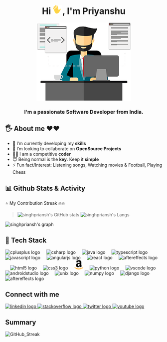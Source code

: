 <h1 align="center">Hi <img  height="30px" width="30px" src="https://raw.githubusercontent.com/singhpriansh/singhpriansh/master/wave.gif">, I'm Priyanshu</h1>

<p align="center">
  <img height="250px" width="303px" src="https://raw.githubusercontent.com/singhpriansh/singhpriansh/master/developer_image.png"/>
</p>

<h3 align="center">I'm a passionate Software Developer from India.</h3>

## 🖐 About me ❤❤

- 🌱 I’m currently developing my **skills**
- 👯 I’m looking to collaborate on **OpenSource Projects**
- 👨‍💻 I am a competitive **coder**
- 😇 Being normal is the **key**. Keep it **simple**
- ⚡ Fun fact/Interest: Listening songs, Watching movies & Football, Playing Chess

## 📊 Github Stats & Activity

⭐️ My Contribution Streak 🔥🔥

> ![singhpriansh's GitHub stats](https://github-readme-stats.vercel.app/api?username=singhpriansh&show_icons=true&theme=react&hide_border=true&bg_color=0D1117&background=0%2CEB545400%2CEB545400) ![singhpriansh's Langs](https://github-readme-stats.vercel.app/api/top-langs/?username=singhpriansh&layout=compact&theme=react&hide_border=true&bg_color=0D1117&background=0%2CEB545400%2CEB545400)

![singhpriansh's graph](https://github-readme-activity-graph.vercel.app/graph/?username=singhpriansh&theme=react&hide_border=true&bg_color=0D1117&background=0%2CEB545400%2CEB545400)


<h2>
🚀 Tech Stack
</h2>

<p height="30">
  <img src="https://cdn.jsdelivr.net/gh/devicons/devicon/icons/cplusplus/cplusplus-original.svg" width="30px" height="30px" alt="cplusplus logo" />
  <img width="12" />
  <img src="https://cdn.jsdelivr.net/gh/devicons/devicon/icons/csharp/csharp-original.svg" width="30px" height="30px" alt="csharp logo"  />
  <img width="12" />
  <img src="https://img.icons8.com/color/48/000000/java-coffee-cup-logo.png" width="30px" height="30px" alt="java logo"  />
  <img width="12" />
  <img src="https://cdn.jsdelivr.net/gh/devicons/devicon/icons/typescript/typescript-original.svg" width="30px" height="30px" alt="typescript logo"  />
  <img width="12" />
  <img src="https://cdn.jsdelivr.net/gh/devicons/devicon/icons/javascript/javascript-original.svg" width="30px" height="30px" alt="javascript logo"  />
  <img width="12" />
  <img src="https://cdn.jsdelivr.net/gh/devicons/devicon/icons/angularjs/angularjs-original.svg" width="30px" height="30px" alt="angularjs logo"  />
  <img width="12" />
  <img src="https://cdn.jsdelivr.net/gh/devicons/devicon/icons/react/react-original.svg" width="30px" height="30px" alt="react logo"  />
  <img width="12" />
  <img src="https://img.icons8.com/color/48/000000/redux.png" width="30px" height="30px" alt="aftereffects logo"  />
  <img width="12" />
  <img src="https://cdn.jsdelivr.net/gh/devicons/devicon/icons/html5/html5-original.svg" width="30px" height="30px" alt="html5 logo"  />
  <img width="12" />
  <img src="https://cdn.jsdelivr.net/gh/devicons/devicon/icons/css3/css3-original.svg" width="30px" height="30px" alt="css3 logo"  />
  <img width="12" />
  <img src="https://raw.githubusercontent.com/singhpriansh/singhpriansh/master/amazon.webp" width="30px" height="30px" alt="amazonwebservices"/>
  <img width="12" />
  <img src="https://cdn.jsdelivr.net/gh/devicons/devicon/icons/python/python-original.svg" width="30px" height="30px" alt="python logo"  />
  <img width="12" />
  <img src="https://cdn.jsdelivr.net/gh/devicons/devicon/icons/vscode/vscode-original.svg" width="30px" height="30px" alt="vscode logo"  />
  <img width="12" />
  <img src="https://cdn.jsdelivr.net/gh/devicons/devicon/icons/androidstudio/androidstudio-original.svg" width="30px" height="30px" alt="androidstudio logo"  />
  <img width="12" />
  <img src="https://cdn.jsdelivr.net/gh/devicons/devicon/icons/unix/unix-original.svg" width="30px" height="30px" alt="unix logo"  />
  <img width="12" />
  <img src="https://cdn.jsdelivr.net/gh/devicons/devicon/icons/numpy/numpy-original.svg" width="30px" height="30px" alt="numpy logo"  />
  <img width="12" />
  <img src="https://cdn.jsdelivr.net/gh/devicons/devicon/icons/django/django-plain.svg" width="30px" height="30px" alt="django logo"  />
  <img width="12" />
  <img src="https://cdn.jsdelivr.net/gh/devicons/devicon/icons/aftereffects/aftereffects-original.svg" width="30px" height="30px" alt="aftereffects logo"  />
</p>

## Connect with me
<div>
  <a href="https://www.linkedin.com/in/singhpriansh/" target="_blank">
    <img src="https://img.shields.io/static/v1?message=LinkedIn&logo=linkedin&label=&color=0077B5&logoColor=white&labelColor=&style=for-the-badge" height="35" alt="linkedin logo"  />
  </a>
  <a href="https://stackoverflow.com/users/14113939/singhpriansh?tab=profile" target="_blank">
    <img src="https://img.shields.io/static/v1?message=Stackoverflow&logo=stackoverflow&label=&color=FE7A16&logoColor=white&labelColor=&style=for-the-badge" height="35" alt="stackoverflow logo"  />
  </a>
  <a href="https://twitter.com/singhpriansh_cc" target="_blank">
    <img src="https://img.shields.io/static/v1?message=Twitter&logo=twitter&label=&color=1DA1F2&logoColor=white&labelColor=&style=for-the-badge" height="35" alt="twitter logo"  />
  </a>
  <a href="https://www.youtube.com/@singhpriansh" target="_blank">
    <img src="https://img.shields.io/static/v1?message=Youtube&logo=youtube&label=&color=FF0000&logoColor=white&labelColor=&style=for-the-badge" height="35" alt="youtube logo"  />
  </a>
</div>

## Summary
![GitHub_Streak](https://streak-stats.demolab.com?user=singhpriansh&theme=react&hide_border=true&date_format=j%20M%5B%20Y%5D&background=0%2CEB545400%2CEB545400)
